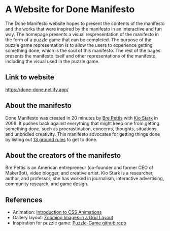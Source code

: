 # A Website for Done Manifesto

The Done Manifesto website hopes to present the contents of the manifesto and the works that were inspired by the manifesto in an interactive and fun way. The homepage presents a visual respresentation of the manifesto in the form of a puzzle game that can be completed. The purpose of the puzzle game representation is to allow the users to experience getting something done, which is the soul of this manifesto. The rest of the pages presents the manifesto itself and other representations of the manifesto, including the visual used in the puzzle game.

## Link to website

https://done-done.netlify.app/

## About the manifesto

Done Manifesto was created in 20 minutes by [Bre Pettis](https://www.flickr.com/people/bre/) with [Kio Stark](http://www.kiostark.com/) in 2009. It pushes back against everything that might keep one from getting something done, such as procrastination, concerns, thoughts, situations, and unbridled creativity. This manifesto advocates for getting things done by listing out [13 ground rules](https://www.flickr.com/photos/bre/3326353804/in/photostream/) to get to done.

## About the creators of the manifesto

Bre Pettis is an American entrepreneur (co-founder and former CEO of MakerBot), video blogger, and creative artist. Kio Stark is a researcher, author, and professor; she has worked in journalism, interactive advertising, community research, and game design.

## References

- Animation: [Introduction to CSS Animations](https://dev.to/ljcdev/introduction-to-css-animation-4762)
- Gallery layout: [Zooming Images in a Grid Layout](https://css-tricks.com/zooming-images-in-a-grid-layout/)
- Inspiration for puzzle game: [Puzzle-Game github repo](https://github.com/ImKennyYip/Puzzle-Game)
